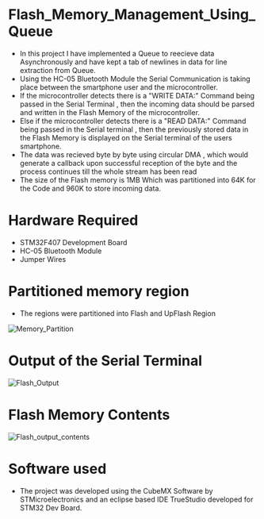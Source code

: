 # Flash_Memory_Management_Using_Queue

* In this project I have implemented a Queue to reecieve data Asynchronously and have kept a tab of newlines in data for line extraction from Queue.
* Using the HC-05 Bluetooth Module the Serial Communication is taking place between the smartphone user and the microcontroller.
* If the microcontroller detects there is a "WRITE DATA:" Command being passed in the Serial Terminal , then the incoming data should be parsed and written in the Flash Memory of the microcontroller.
* Else if the microcontroller detects there is a "READ DATA:" Command being passed in the Serial terminal , then the previously stored data in the Flash Memory is displayed on the Serial terminal of the users smartphone.
* The data was recieved byte by byte using circular DMA , which would generate a callback upon successful reception of the byte and the process continues till the whole stream has been read 
* The size of the Flash memory is 1MB Which was partitioned into 64K for the Code and 960K to store incoming data.

# Hardware Required 

* STM32F407 Development Board 
* HC-05 Bluetooth Module
* Jumper Wires

# Partitioned memory region 

* The regions were partitioned into Flash and UpFlash Region 

![Memory_Partition](https://user-images.githubusercontent.com/51986101/63640528-7221d480-c66f-11e9-8a82-e08347818919.png)

# Output of the Serial Terminal 

![Flash_Output](https://user-images.githubusercontent.com/51986101/63640525-6cc48a00-c66f-11e9-853a-7fa82a164297.png)

# Flash Memory Contents

![Flash_output_contents](https://user-images.githubusercontent.com/51986101/63640530-73eb9800-c66f-11e9-9224-fb6ab9e7b792.png)

# Software used 

* The project was developed using the CubeMX Software by STMicroelectronics and an eclipse based IDE TrueStudio developed for STM32 Dev Board.
